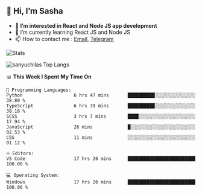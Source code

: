 ## 👋 Hi, I’m Sasha

- 👀 **I’m interested in React and Node JS app development** 
- 🌱 I’m currently learning React JS and Node JS
- 📫 How to contact me : [Email](mailto:sanyuchilas@gmail.com), [Telegram](https://t.me/sanyuchilas)

![Stats](https://github-readme-stats.vercel.app/api?username=sanyuchilas&show_icons=true&theme=react&hide=issues&count_private=true&layout=compact)

![sanyuchilas Top Langs](https://github-readme-stats.vercel.app/api/top-langs/?username=sanyuchilas&theme=react&hide_border=true&include_all_commits=true&count_private=true)

<!--START_SECTION:waka-->
📊 **This Week I Spent My Time On** 

```text
💬 Programming Languages: 
Python                   6 hrs 47 mins       ██████████░░░░░░░░░░░░░░░   38.89 % 
TypeScript               6 hrs 39 mins       ██████████░░░░░░░░░░░░░░░   38.18 % 
SCSS                     3 hrs 7 mins        ████░░░░░░░░░░░░░░░░░░░░░   17.94 % 
JavaScript               26 mins             █░░░░░░░░░░░░░░░░░░░░░░░░   02.53 % 
CSS                      11 mins             ░░░░░░░░░░░░░░░░░░░░░░░░░   01.12 % 

🔥 Editors: 
VS Code                  17 hrs 26 mins      █████████████████████████   100.00 % 

💻 Operating System: 
Windows                  17 hrs 26 mins      █████████████████████████   100.00 % 
```


<!--END_SECTION:waka-->

